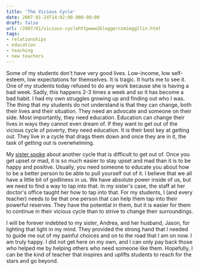 ```yaml
---
title: 'The Vicious Cycle'
date: 2007-01-24T14:02:00.000-08:00
draft: false
url: /2007/01/vicious-cyclehttpwww2bloggercomimggllin.html
tags: 
- relationships
- education
- teaching
- new teachers
---
```


Some of my students don't have very good lives. Low-income, low self-esteem, low expectations for themselves. It is tragic. It hurts me to see it. One of my students today refused to do any work because she is having a bad week. Sadly, this happens 2-3 times a week and so it has become a bad habit. I had my own struggles growing up and finding out who I was. The thing that my students do not understand is that they can change, both their lives and their situation. They need an advocate and someone on their side. Most importantly, they need education. Education can change their lives in ways they cannot even dream of. If they want to get out of the vicious cycle of poverty, they need education. It is their best key at getting out. They live in a cycle that drags them down and once they are in it, the task of getting out is overwhelming.  
  
My [sister spoke](http://auntieamyandcounting.blogspot.com/2007/01/shout-for-joy.html) about another cycle that is difficult to get out of. Once you get upset or mad, it is so much easier to stay upset and mad than it is to be happy and positive. Usually, you need someone to educate you about how to be a better person to be able to pull yourself out of it. I believe that we all have a little bit of godliness in us. We have absolute power inside of us, but we need to find a way to tap into that. In my sister's case, the staff at her doctor's office taught her how to tap into that. For my students, I (and every teacher) needs to be that one person that can help them tap into their powerful reserves. They have the potential in them, but it is easier for them to continue in their vicious cycle than to strive to change their surroundings.  
  
I will be forever indebted to my sister, Andrea, and her husband, Jason, for lighting that light in my mind. They provided the strong hand that I needed to guide me out of my painful choices and on to the road that I am on now. I am truly happy. I did not get here on my own, and I can only pay back those who helped me by helping others who need someone like them. Hopefully, I can be the kind of teacher that inspires and uplifts students to reach for the stars and go beyond.